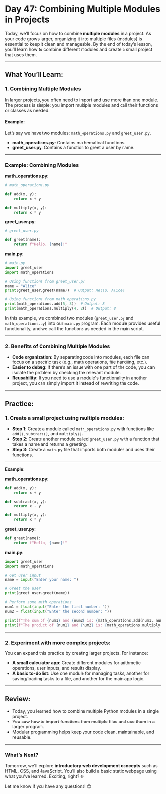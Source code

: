 # **Day 47: Combining Multiple Modules in Projects**

Today, we’ll focus on how to combine **multiple modules** in a project. As your code grows larger, organizing it into multiple files (modules) is essential to keep it clean and manageable. By the end of today’s lesson, you’ll learn how to combine different modules and create a small project that uses them.

---

## **What You’ll Learn:**

### **1. Combining Multiple Modules**
In larger projects, you often need to import and use more than one module. The process is simple: you import multiple modules and call their functions or classes as needed.

#### **Example**:
Let’s say we have two modules: `math_operations.py` and `greet_user.py`.

- **math_operations.py**: Contains mathematical functions.
- **greet_user.py**: Contains a function to greet a user by name.

---

### **Example: Combining Modules**

**math_operations.py**:
```python
# math_operations.py

def add(x, y):
    return x + y

def multiply(x, y):
    return x * y
```

**greet_user.py**:
```python
# greet_user.py

def greet(name):
    return f"Hello, {name}!"
```

**main.py**:
```python
# main.py
import greet_user
import math_operations

# Using functions from greet_user.py
name = "Alice"
print(greet_user.greet(name))  # Output: Hello, Alice!

# Using functions from math_operations.py
print(math_operations.add(5, 3))  # Output: 8
print(math_operations.multiply(4, 2))  # Output: 8
```

In this example, we combined two modules (`greet_user.py` and `math_operations.py`) into our `main.py` program. Each module provides useful functionality, and we call the functions as needed in the main script.

---

### **2. Benefits of Combining Multiple Modules**
- **Code organization**: By separating code into modules, each file can focus on a specific task (e.g., math operations, file handling, etc.).
- **Easier to debug**: If there’s an issue with one part of the code, you can isolate the problem by checking the relevant module.
- **Reusability**: If you need to use a module's functionality in another project, you can simply import it instead of rewriting the code.

---

## **Practice:**

### **1. Create a small project using multiple modules:**

- **Step 1**: Create a module called `math_operations.py` with functions like `add()`, `subtract()`, and `multiply()`.
- **Step 2**: Create another module called `greet_user.py` with a function that takes a name and returns a greeting.
- **Step 3**: Create a `main.py` file that imports both modules and uses their functions.

---

**Example**:

**math_operations.py**:
```python
def add(x, y):
    return x + y

def subtract(x, y):
    return x - y

def multiply(x, y):
    return x * y
```

**greet_user.py**:
```python
def greet(name):
    return f"Hello, {name}!"
```

**main.py**:
```python
import greet_user
import math_operations

# Get user input
name = input("Enter your name: ")

# Greet the user
print(greet_user.greet(name))

# Perform some math operations
num1 = float(input("Enter the first number: "))
num2 = float(input("Enter the second number: "))

print(f"The sum of {num1} and {num2} is: {math_operations.add(num1, num2)}")
print(f"The product of {num1} and {num2} is: {math_operations.multiply(num1, num2)}")
```

---

### **2. Experiment with more complex projects:**
You can expand this practice by creating larger projects. For instance:
- **A small calculator app**: Create different modules for arithmetic operations, user inputs, and results display.
- **A basic to-do list**: Use one module for managing tasks, another for saving/loading tasks to a file, and another for the main app logic.

---

## **Review:**
- Today, you learned how to combine multiple Python modules in a single project.
- You saw how to import functions from multiple files and use them in a larger program.
- Modular programming helps keep your code clean, maintainable, and reusable.

---

### **What’s Next?**
Tomorrow, we’ll explore **introductory web development concepts** such as HTML, CSS, and JavaScript. You’ll also build a basic static webpage using what you’ve learned. Exciting, right? 🌐

Let me know if you have any questions! 😊
